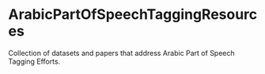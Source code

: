 # ArabicPartOfSpeechTaggingResources
Collection of datasets and papers that address Arabic Part of Speech Tagging Efforts.
